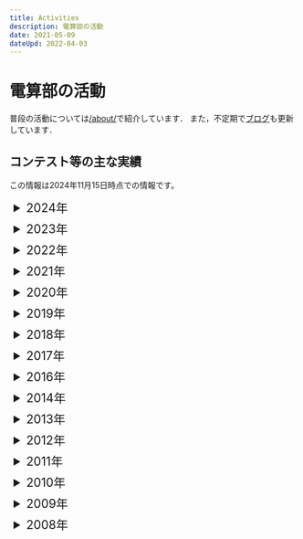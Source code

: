 ```yaml
---
title: Activities
description: 電算部の活動
date: 2021-05-09
dateUpd: 2022-04-03
---
```


# 電算部の活動

普段の活動については[/about/](/about/)で紹介しています．
また，不定期で[ブログ](/blog/)も更新しています．

## コンテスト等の主な実績

この情報は2024年11月15日時点での情報です。

<ul class="contests">
  <li>
    <details>
      <summary class="contestYear">2024年</summary>
      <ul>
        <li>第35回全国高等専門学校プログラミングコンテスト 競技部門 1回戦1位 準決勝進出</li>
        <li>パソコン甲子園2024 プログラミング部門 予選 参加 予選優秀賞</li>
      </ul>
    </details>
  </li>
  <li>
    <details>
      <summary class="contestYear">2023年</summary>
      <ul>
        <li>第34回全国高等専門学校プログラミングコンテスト 競技部門 アバナード企業賞 受賞</li>
        <li>第34回全国高等専門学校プログラミングコンテスト 自由部門 本選出場</li>
        <li>第34回全国高等専門学校プログラミングコンテスト 課題部門 本選出場</li>
        <li>パソコン甲子園2023 プログラミング部門 予選 参加 予選優秀賞</li>
        <li>パソコン甲子園2023 プログラミング部門 もうひとつの本選 参加</li>
      </ul>
    </details>
  </li>
  <li>
    <details>
      <summary class="contestYear">2022年</summary>
      <ul>
        <li>第33回全国高等専門学校プログラミングコンテスト 自由部門 佳作</li>
        <li>第33回全国高等専門学校プログラミングコンテスト 競技部門 1回戦1位 準決勝進出</li>
        <li>パソコン甲子園2022 プログラミング部門 予選 参加 予選優秀賞</li>
        <li>パソコン甲子園2022 プログラミング部門 もうひとつの本選 参加</li>
      </ul>
    </details>
  </li>
  <li>
    <details>
      <summary class="contestYear">2021年</summary>
      <ul>
        <li>日本ゲーム大賞2021 U18部門 参加</li>
        <li>パソコン甲子園2021 プログラミング部門 予選 参加</li>
      </ul>
    </details>
  </li>
  <li>
    <details>
      <summary class="contestYear">2020年</summary>
      <ul>
        <li>日本ゲーム大賞2020 U18部門 参加</li>
      </ul>
    </details>
  </li>
  <li>
    <details>
      <summary class="contestYear">2019年</summary>
      <ul>
        <li>第30回全国高等専門学校プログラミングコンテスト 競技部門 出場</li>
      </ul>
    </details>
  </li>
  <li>
    <details>
      <summary class="contestYear">2018年</summary>
      <ul>
        <li>第29回全国高等専門学校プログラミングコンテスト 競技部門 出場</li>
      </ul>
    </details>
  </li>
  <li>
    <details>
      <summary class="contestYear">2017年</summary>
      <ul>
        <li>第28回全国高等専門学校プログラミングコンテスト 競技部門 出場</li>
      </ul>
    </details>
  </li>
  <li>
    <details>
      <summary class="contestYear">2016年</summary>
      <ul>
        <li>第27回全国高等専門学校プログラミングコンテスト 競技部門 準決勝出場</li>
      </ul>
    </details>
  </li>
  <li>
    <details>
      <summary class="contestYear">2014年</summary>
      <ul>
        <li>全国高等専門学校プログラミングコンテスト 競技部門 出場</li>
        <li>全国高等学校パソコンコンクール プログラミング部門 出場 予選優秀賞</li>
        <li>全国高等学校パソコンコンクール いちまいの絵CG部門 出場</li>
      </ul>
    </details>
  </li>
  <li>
    <details>
      <summary class="contestYear">2013年</summary>
      <ul>
        <li>全国高等専門学校プログラミングコンテスト 競技部門 出場</li>
        <li>全国高等学校パソコンコンクール プログラミング部門 出場 予選優秀賞（全国順位 535チーム中29位）</li>
        <li>情報オリンピック日本大会 予選Aランク 本選出場</li>
      </ul>
    </details>
  </li>
  <li>
    <details>
      <summary class="contestYear">2012年</summary>
      <ul>
        <li>全国高等専門学校プログラミングコンテスト 競技部門 出場</li>
        <li>全国高等学校パソコンコンクール プログラミング部門 全国大会出場</li>
        <li>ACM International Collegiate Programming Contest Asia Regional Contest 出場</li>
      </ul>
    </details>
  </li>
  <li>
    <details>
      <summary class="contestYear">2011年</summary>
      <ul>
        <li>全国高等専門学校プログラミングコンテスト 競技部門 準決勝進出</li>
        <li>全国高等学校パソコンコンクール プログラミング部門 出場</li>
        <li>ACM International Collegiate Programming Contest Asia Regional Contest 出場</li>
      </ul>
    </details>
  </li>
  <li>
    <details>
      <summary class="contestYear">2010年</summary>
      <ul>
        <li>全国高等専門学校プログラミングコンテスト 競技部門 出場</li>
        <li>全国高等学校パソコンコンクール プログラミング部門 出場</li>
        <li>愛媛大学プログラミングオープンチャレンジ＠松山 本選1回戦出場 総合7位</li>
      </ul>
    </details>
  </li>
  <li>
    <details>
      <summary class="contestYear">2009年</summary>
      <ul>
        <li>全国高等専門学校プログラミングコンテスト 競技部門 準決勝進出</li>
        <li>全国高等専門学校プログラミングコンテスト 自由部門 敢闘賞</li>
        <li>全国高等学校パソコンコンクール プログラミング部門 出場</li>
      </ul>
    </details>
  </li>
  <li>
    <details>
      <summary class="contestYear">2008年</summary>
      <ul>
        <li>全国高等専門学校プログラミングコンテスト 競技部門 出場</li>
        <li>全国高等学校パソコンコンクール プログラミング部門 出場</li>
        <li>毎日パソコン入力コンクール10月大会 3位</li>
        <li>情報オリンピック日本大会 予選Aランク 本選出場</li>
      </ul>
    </details>
  </li>
</ul>

<style lang="scss">
  .contests {
    margin: 0;
    padding: 0;
    list-style: none;
  }

  .contests li {
    margin: .5em;
  }

  .contestYear {
    font-size: 1.5em;
  }
</style>
